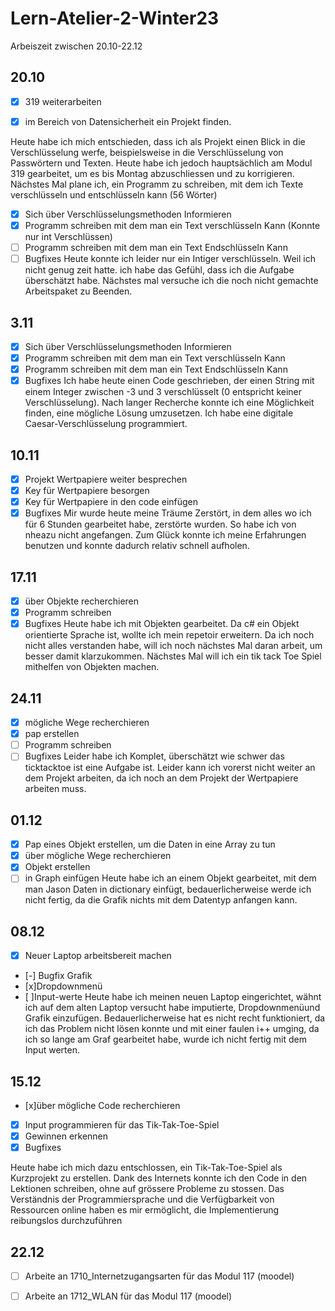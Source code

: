 # Lern-Atelier-2-Winter23

Arbeiszeit zwischen 20.10-22.12

## 20.10

- [x] 319 weiterarbeiten

- [x] im Bereich von Datensicherheit ein Projekt finden.

Heute habe ich mich entschieden, dass ich als Projekt einen Blick in die Verschlüsselung werfe, beispielsweise in die Verschlüsselung von Passwörtern und Texten. Heute habe ich jedoch hauptsächlich am Modul 319 gearbeitet, um es bis Montag abzuschliessen und zu korrigieren. Nächstes Mal plane ich, ein Programm zu schreiben, mit dem ich Texte verschlüsseln und entschlüsseln kann (56 Wörter)

- [x] Sich über Verschlüsselungsmethoden Informieren
- [x] Programm schreiben mit dem man ein Text verschlüsseln Kann (Konnte nur int Verschlüssen)
- [ ] Programm schreiben mit dem man ein Text Endschlüsseln Kann 
- [ ] Bugfixes
Heute konnte ich leider nur ein Intiger verschlüsseln. Weil ich nicht genug zeit hatte. ich habe das Gefühl, dass ich die Aufgabe überschätzt habe. Nächstes mal versuche ich die noch nicht gemachte Arbeitspaket zu Beenden.

## 3.11

- [x] Sich über Verschlüsselungsmethoden Informieren
- [x] Programm schreiben mit dem man ein Text verschlüsseln Kann
- [x] Programm schreiben mit dem man ein Text Endschlüsseln Kann
- [x] Bugfixes
     Ich habe heute einen Code geschrieben, der einen String mit einem Integer zwischen -3 und 3 verschlüsselt (0 entspricht keiner Verschlüsselung). Nach langer Recherche konnte ich eine Möglichkeit finden, eine mögliche Lösung umzusetzen. Ich habe eine digitale Caesar-Verschlüsselung programmiert.
## 10.11

- [x] Projekt Wertpapiere weiter besprechen
- [x] Key für Wertpapiere besorgen
- [x] Key für Wertpapiere in den code einfügen
- [x] Bugfixes
Mir wurde heute meine Träume Zerstört, in dem alles wo ich für 6 Stunden gearbeitet habe, zerstörte wurden. So habe ich von nheazu nicht angefangen. Zum Glück konnte ich meine Erfahrungen benutzen und konnte dadurch relativ schnell aufholen.

 ## 17.11
 
- [x] über Objekte recherchieren
- [x] Programm schreiben
- [x] Bugfixes
  Heute habe ich mit Objekten gearbeitet. Da c# ein Objekt orientierte Sprache ist, wollte ich mein repetoir erweitern. Da ich noch nicht alles verstanden habe, will ich noch nächstes Mal daran arbeit, um besser damit klarzukommen. Nächstes Mal will ich ein tik tack Toe Spiel mithelfen von Objekten machen.

## 24.11

- [x] mögliche Wege recherchieren
- [x] pap erstellen
- [ ] Programm schreiben
- [ ] Bugfixes
      Leider habe ich Komplet, überschätzt wie schwer das ticktacktoe ist eine Aufgabe ist. Leider kann ich vorerst nicht weiter an dem Projekt arbeiten, da ich noch an dem Projekt der Wertpapiere arbeiten muss.
## 01.12
- [x] Pap eines Objekt erstellen, um die Daten in eine Array zu tun
- [x]  über mögliche Wege recherchieren
- [x]  Objekt erstellen
- [ ]  in Graph einfügen
Heute habe ich an einem Objekt gearbeitet, mit dem man Jason Daten in dictionary einfügt, bedauerlicherweise werde ich nicht fertig, da die Grafik nichts mit dem Datentyp <date only> anfangen kann.
## 08.12
 - [x] Neuer Laptop arbeitsbereit machen
 - [-] Bugfix Grafik
 - [x]Dropdownmenü
 - [ ]Input-werte
Heute habe ich meinen neuen Laptop eingerichtet, wähnt ich auf dem alten Laptop versucht habe imputierte, Dropdownmenüund Grafik einzufügen. Bedauerlicherweise hat es nicht recht funktioniert, da ich das <date only> Problem nicht lösen konnte und mit einer faulen i++ umging, da ich so lange am Graf gearbeitet habe, wurde ich nicht fertig mit dem Input werten.

## 15.12
- [x]über mögliche Code recherchieren
- [x] Input programmieren für das Tik-Tak-Toe-Spiel
- [x] Gewinnen erkennen
- [x] Bugfixes
      
Heute habe ich mich dazu entschlossen, ein Tik-Tak-Toe-Spiel als Kurzprojekt zu erstellen. Dank des Internets konnte ich den Code in den Lektionen schreiben, ohne auf grössere Probleme zu stossen. Das Verständnis der Programmiersprache und die Verfügbarkeit von Ressourcen online haben es mir ermöglicht, die Implementierung reibungslos durchzuführen

## 22.12
- [ ] Arbeite an 1710_Internetzugangsarten für das Modul 117 (moodel)
- [ ] Arbeite an  1712_WLAN für das Modul 117 (moodel)




